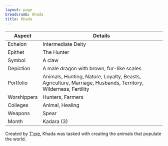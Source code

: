 ```yaml
---
layout: page
breadcrumb: Khada
title: Khada
---
```


Aspect | Details
--- | ---
Echelon | Intermediate Deity
Epithet | The Hunter
Symbol | A claw
Depiction | A male dragon with brown, fur-like scales
Portfolio | Animals, Hunting, Nature, Loyalty, Beasts, Agriculture, Marriage, Husbands, Territory, Wilderness, Fertility
Worshippers | Hunters, Farmers
Colleges | Animal, Healing
Weapons | Spear
Month | Kadara (3)

Created by [T'ere](tere), Khada was tasked with creating the animals that populate the world.

